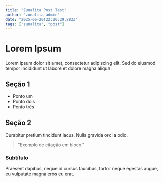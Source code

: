 ```yaml
---
title: "Zunalita Post Test"
author: "zunalita-admin"
date: "2025-06-20T22:20:29.883Z"
tags: ["zunalita", "post"]
---
```


# Lorem Ipsum

Lorem ipsum dolor sit amet, consectetur adipiscing elit. Sed do eiusmod tempor incididunt ut labore et dolore magna aliqua.

## Seção 1

- Ponto um
- Ponto dois
- Ponto três

## Seção 2

Curabitur pretium tincidunt lacus. Nulla gravida orci a odio.

> "Exemplo de citação em bloco."
### Subtítulo

Praesent dapibus, neque id cursus faucibus, tortor neque egestas augue, eu vulputate magna eros eu erat.
